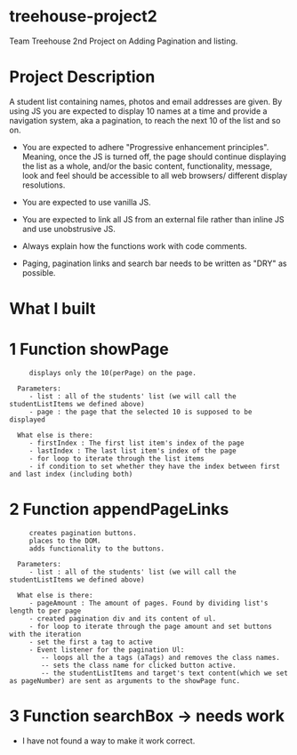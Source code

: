 # treehouse-project2
Team Treehouse 2nd Project on Adding Pagination and listing.

# Project Description

A student list containing names, photos and email addresses are given. By using JS you are expected to display 10 names at a time and provide a navigation system, aka a pagination, to reach the next 10 of the list and so on. 

- You are expected to adhere "Progressive enhancement principles". Meaning, once the JS is turned off, the page should continue displaying the list as a whole, and/or the basic content, functionality, message, look and feel should be accessible to all web browsers/ different display resolutions.

- You are expected to use vanilla JS.

- You are expected to link all JS from an external file rather than inline JS and use unobstrusive JS.

- Always explain how the functions work with code comments.

- Paging, pagination links and search bar needs to be written as "DRY" as possible. 

# What I built

# 1  Function showPage
         displays only the 10(perPage) on the page.
         
      Parameters:
         - list : all of the students' list (we will call the studentListItems we defined above)
         - page : the page that the selected 10 is supposed to be displayed
      
      What else is there:
         - firstIndex : The first list item's index of the page
         - lastIndex : The last list item's index of the page
         - for loop to iterate through the list items
         - if condition to set whether they have the index between first and last index (including both)

# 2 Function appendPageLinks
         creates pagination buttons. 
         places to the DOM. 
         adds functionality to the buttons. 
         
      Parameters:
         - list : all of the students' list (we will call the studentListItems we defined above)
      
      What else is there:
         - pageAmount : The amount of pages. Found by dividing list's length to per page
         - created pagination div and its content of ul.
         - for loop to iterate through the page amount and set buttons with the iteration
         - set the first a tag to active
         - Event listener for the pagination Ul: 
            -- loops all the a tags (aTags) and removes the class names. 
            -- sets the class name for clicked button active.
            -- the studentListItems and target's text content(which we set as pageNumber) are sent as arguments to the showPage func.


# 3 Function searchBox -> needs work
- I have not found a way to make it work correct.
